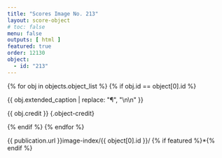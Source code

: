 ```yaml
---
title: "Scores Image No. 213"
layout: score-object
# toc: false
menu: false
outputs: [ html ]
featured: true
order: 12130
object:
  - id: "213"
---
```


{% for obj in objects.object_list %}
{% if obj.id == object[0].id %}

{{ obj.extended_caption | replace: "¶", "\n\n" }}

{{ obj.credit }} {.object-credit}

{% endif %}
{% endfor %}

<div class="object-credit object-url is-print-only">

{{ publication.url }}image-index/{{ object[0].id }}/ {% if featured %}*{% endif %}

</div>
